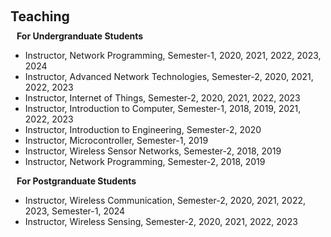 <h1 id="teaching"></h1>

<h2 style="margin: 60px 0px 10px;">Teaching</h2>

<h4 style="margin:0 10px 0;">For Undergranduate Students</h4>

<!-- <h3 style="font= 1em">For undergranduate students</h3> -->
<ul>
  <li>Instructor, Network Programming, Semester-1, 2020, 2021, 2022, 2023, 2024</li>
  <li>Instructor, Advanced Network Technologies, Semester-2, 2020, 2021, 2022, 2023</li>
  <li>Instructor, Internet of Things, Semester-2, 2020, 2021, 2022, 2023</li>
  <li>Instructor, Introduction to Computer, Semester-1, 2018, 2019, 2021, 2022, 2023</li>
  <li>Instructor, Introduction to Engineering, Semester-2, 2020</li>
  <li>Instructor, Microcontroller, Semester-1, 2019</li>
  <li>Instructor, Wireless Sensor Networks, Semester-2, 2018, 2019</li>
  <li>Instructor, Network Programming, Semester-2, 2018, 2019</li>
  </ul>
  
<h4 style="margin:0 10px 0;">For Postgranduate Students</h4>
<ul>
  <li>
  Instructor, Wireless Communication, Semester-2, 2020, 2021, 2022, 2023, Semester-1, 2024
  </li>
  <li>
  Instructor, Wireless Sensing, Semester-2, 2020, 2021, 2022, 2023
  </li>
</ul>

